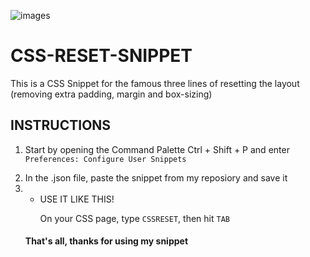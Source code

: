 
![images](https://user-images.githubusercontent.com/82994425/177222675-8365cfbc-858c-4573-be60-240f7728f229.jpg)

<h1>CSS-RESET-SNIPPET</h1>
This is a CSS Snippet for the famous three lines of resetting the layout (removing extra padding, margin and box-sizing)

<h2>INSTRUCTIONS</h2>
<ol>
<li><p>Start by opening the Command Palette Ctrl + Shift + P and enter <code>Preferences: Configure User Snippets</code></p></li>

<li>In the .json file, paste the snippet from my reposiory and save it</li>

<li>
  <ul>
    <li>USE IT LIKE THIS!</li>
    <p>On your CSS page, type <code>CSSRESET</code>, then hit <code>TAB</code></p>
  </ul>
</li>

<h4>That's all, thanks for using my snippet</h4>


